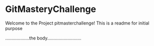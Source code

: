 # GitMasteryChallenge

Welcome to the Project pitmasterchallenge! This is a readme for initial purpose 


...................the body...........................
